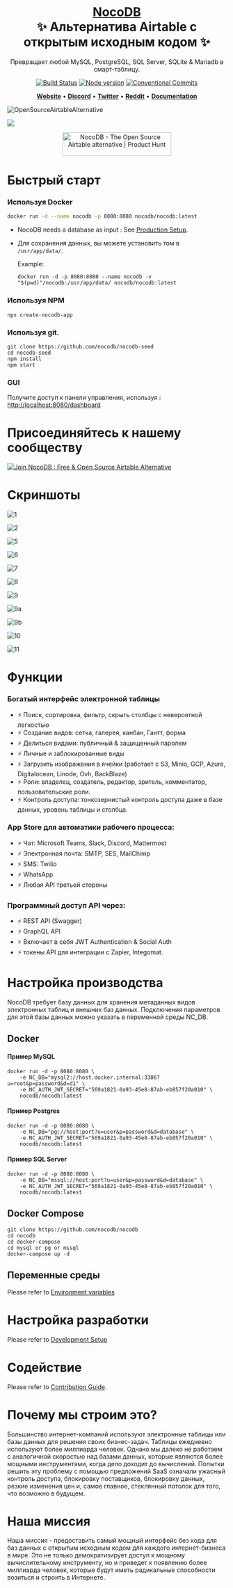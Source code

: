<h1 align="center" style="border-bottom: none">
    <b>
        <a href="https://www.nocodb.com">NocoDB </a><br>
    </b>
    ✨ Альтернатива Airtable с открытым исходным кодом ✨ <br>

</h1>
<p align="center">
Превращает любой MySQL, PostgreSQL, SQL Server, SQLite & Mariadb в смарт-таблицу. 
</p>
<div align="center">

[![Build Status](https://travis-ci.org/dwyl/esta.svg?branch=master)](https://travis-ci.com/github/NocoDB/NocoDB)
[![Node version](https://img.shields.io/badge/node-%3E%3D%2014.18.0-brightgreen)](http://nodejs.org/download/)
[![Conventional Commits](https://img.shields.io/badge/Conventional%20Commits-1.0.0-green.svg)](https://conventionalcommits.org)

</div>

<p align="center">
    <a href="http://www.nocodb.com"><b>Website</b></a> •
    <a href="https://discord.gg/5RgZmkW"><b>Discord</b></a> •
    <a href="https://twitter.com/nocodb"><b>Twitter</b></a> •
    <a href="https://www.reddit.com/r/NocoDB/"><b>Reddit</b></a> •
    <a href="https://docs.nocodb.com/"><b>Documentation</b></a>
</p>

![OpenSourceAirtableAlternative](https://user-images.githubusercontent.com/5435402/133762127-e94da292-a1c3-4458-b09a-02cd5b57be53.png)

<img src="https://static.scarf.sh/a.png?x-pxid=c12a77cc-855e-4602-8a0f-614b2d0da56a" />

<p align="center">
  <a href="https://www.producthunt.com/posts/nocodb?utm_source=badge-featured&utm_medium=badge&utm_souce=badge-nocodb" target="_blank"><img src="https://api.producthunt.com/widgets/embed-image/v1/featured.svg?post_id=297536&theme=dark" alt="NocoDB - The Open Source Airtable alternative | Product Hunt" style="width: 250px; height: 54px;" width="250" height="54" /></a>
</p>

# Быстрый старт

### Используя Docker

```bash
docker run -d --name nocodb -p 8080:8080 nocodb/nocodb:latest
```

- NocoDB needs a database as input : See [Production Setup](https://github.com/nocodb/nocodb/blob/master/README.md#production-setup).
- Для сохранения данных, вы можете установить том в `/usr/app/data/`.

  Example:

  ```
  docker run -d -p 8080:8080 --name nocodb -v "$(pwd)"/nocodb:/usr/app/data/ nocodb/nocodb:latest
  ```

### Используя NPM

```
npx create-nocodb-app
```

### Используя git.

```
git clone https://github.com/nocodb/nocodb-seed
cd nocodb-seed
npm install
npm start
```

### GUI

Получите доступ к панели управления, используя : [http://localhost:8080/dashboard](http://localhost:8080/dashboard)

# Присоединяйтесь к нашему сообществу

<a href="https://discord.gg/5RgZmkW">
    <img 
    src="https://discordapp.com/api/guilds/661905455894888490/widget.png?style=banner3" 
    alt="Join NocoDB : Free & Open Source Airtable Alternative"
    >
</a>
<br>

# Скриншоты

![1](https://user-images.githubusercontent.com/86527202/136070774-7a69ed00-5645-4518-8a65-3adc5a8ce2bb.png)
<br>

![2](https://user-images.githubusercontent.com/86527202/136070784-c6c61301-6ce0-4534-a1bb-d8532a28cb39.png)
<br>

![5](https://user-images.githubusercontent.com/86527202/136070790-6b3b4691-8a79-4cde-b9a7-cd7c773afa6e.png)
<br>

![6](https://user-images.githubusercontent.com/86527202/136070792-002b1b22-b9b8-4115-b6ec-8336cd23128c.png)
<br>

![7](https://user-images.githubusercontent.com/86527202/136070794-c4958974-5767-4037-b894-1e3bbd0be906.png)
<br>

![8](https://user-images.githubusercontent.com/86527202/136070796-edc30c76-c694-4e34-a832-29a70bf8fcda.png)
<br>

![9](https://user-images.githubusercontent.com/86527202/136070799-4086c8f2-bfb2-4058-947d-d6b1c15d875b.png)
<br>

![9a](https://user-images.githubusercontent.com/86527202/136070802-18761f84-c434-4878-934e-79fc75e218c8.png)
<br>

![9b](https://user-images.githubusercontent.com/86527202/136070806-6717781a-f55a-4e80-bad4-81e3063a6467.png)
<br>

![10](https://user-images.githubusercontent.com/86527202/136070808-2cf013da-0a14-4a5c-aa19-b0f7f10b6388.png)
<br>

![11](https://user-images.githubusercontent.com/86527202/136070810-6e808086-aa82-4f84-879a-e33765f97395.png)
<br>

# Функции

### Богатый интерфейс электронной таблицы

- ⚡ Поиск, сортировка, фильтр, скрыть столбцы с невероятной легкостью
- ⚡ Создание видов: сетка, галерея, канбан, Гантт, форма
- ⚡ Делиться видами: публичный & защищенный паролем
- ⚡ Личные и заблокированные виды
- ⚡ Загрузить изображения в ячейки (работает с S3, Minio, GCP, Azure, Digitalocean, Linode, Ovh, BackBlaze)
- ⚡ Роли: владелец, создатель, редактор, зритель, комментатор, пользовательские роли.
- ⚡ Контроль доступа: тонкозернистый контроль доступа даже в базе данных, уровень таблицы и столбца.

### App Store для автоматики рабочего процесса:

- ⚡ Чат: Microsoft Teams, Slack, Discord, Mattermost
- ⚡ Электронная почта: SMTP, SES, MailChimp
- ⚡ SMS: Twilio
- ⚡ WhatsApp
- ⚡ Любая API третьей стороны

### Программный доступ API через:

- ⚡ REST API (Swagger)
- ⚡ GraphQL API
- ⚡ Включает в себя JWT Authentication & Social Auth
- ⚡ токены API для интеграции с Zapier, Integomat.

# Настройка производства

NocoDB требует базу данных для хранения метаданных видов электронных таблиц и внешних баз данных. Подключения параметров для этой базы данных можно указать в переменной среды NC_DB.

## Docker

#### Пример MySQL

```
docker run -d -p 8080:8080 \
    -e NC_DB="mysql2://host.docker.internal:3306?u=root&p=password&d=d1" \
    -e NC_AUTH_JWT_SECRET="569a1821-0a93-45e8-87ab-eb857f20a010" \
    nocodb/nocodb:latest
```

#### Пример Postgres

```
docker run -d -p 8080:8080 \
    -e NC_DB="pg://host:port?u=user&p=password&d=database" \
    -e NC_AUTH_JWT_SECRET="569a1821-0a93-45e8-87ab-eb857f20a010" \
    nocodb/nocodb:latest
```

#### Пример SQL Server

```
docker run -d -p 8080:8080 \
    -e NC_DB="mssql://host:port?u=user&p=password&d=database" \
    -e NC_AUTH_JWT_SECRET="569a1821-0a93-45e8-87ab-eb857f20a010" \
    nocodb/nocodb:latest
```

## Docker Compose

```
git clone https://github.com/nocodb/nocodb
cd nocodb
cd docker-compose
cd mysql or pg or mssql
docker-compose up -d
```

## Переменные среды

Please refer to [Environment variables](https://docs.nocodb.com/getting-started/self-hosted/environment-variables)

# Настройка разработки

Please refer to [Development Setup](https://github.com/nocodb/nocodb/tree/master#development-setup)

# Содействие

Please refer to [Contribution Guide](https://github.com/nocodb/nocodb/blob/master/.github/CONTRIBUTING.md).

# Почему мы строим это?

Большинство интернет-компаний используют электронные таблицы или базы данных для решения своих бизнес-задач. Таблицы ежедневно используют более миллиарда человек. Однако мы далеко не работаем с аналогичной скоростью над базами данных, которые являются более мощными инструментами, когда дело доходит до вычислений. Попытки решить эту проблему с помощью предложений SaaS означали ужасный контроль доступа, блокировку поставщиков, блокировку данных, резкие изменения цен и, самое главное, стеклянный потолок для того, что возможно в будущем.

# Наша миссия

Наша миссия - предоставить самый мощный интерфейс без кода для баз данных с открытым исходным кодом для каждого интернет-бизнеса в мире. Это не только демократизирует доступ к мощному вычислительному инструменту, но и приведет к появлению более миллиарда человек, которые будут иметь радикальные способности возиться и строить в Интернете.
